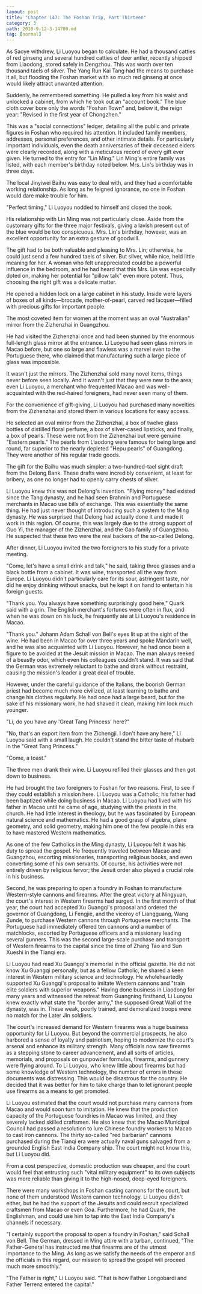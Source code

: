 ```yaml
---
layout: post
title: "Chapter 147: The Foshan Trip, Part Thirteen"
category: 3
path: 2010-9-12-3-14700.md
tag: [normal]
---
```


As Saoye withdrew, Li Luoyou began to calculate. He had a thousand catties of red ginseng and several hundred catties of deer antler, recently shipped from Liaodong, stored safely in Dengzhou. This was worth over ten thousand taels of silver. The Yang Run Kai Tang had the means to purchase it all, but flooding the Foshan market with so much red ginseng at once would likely attract unwanted attention.

Suddenly, he remembered something. He pulled a key from his waist and unlocked a cabinet, from which he took out an "account book." The blue cloth cover bore only the words "Foshan Town" and, below it, the reign year: "Revised in the first year of Chongzhen."

This was a "social connections" ledger, detailing all the public and private figures in Foshan who required his attention. It included family members, addresses, personal preferences, and other intimate details. For particularly important individuals, even the death anniversaries of their deceased elders were clearly recorded, along with a meticulous record of every gift ever given. He turned to the entry for "Lin Ming." Lin Ming's entire family was listed, with each member's birthday noted below. Mrs. Lin's birthday was in three days.

The local Jinyiwei Baihu was easy to deal with, and they had a comfortable working relationship. As long as he feigned ignorance, no one in Foshan would dare make trouble for him.

"Perfect timing," Li Luoyou nodded to himself and closed the book.

His relationship with Lin Ming was not particularly close. Aside from the customary gifts for the three major festivals, giving a lavish present out of the blue would be too conspicuous. Mrs. Lin's birthday, however, was an excellent opportunity for an extra gesture of goodwill.

The gift had to be both valuable and pleasing to Mrs. Lin; otherwise, he could just send a few hundred taels of silver. But silver, while nice, held little meaning for her. A woman who felt unappreciated could be a powerful influence in the bedroom, and he had heard that this Mrs. Lin was especially doted on, making her potential for "pillow talk" even more potent. Thus, choosing the right gift was a delicate matter.

He opened a hidden lock on a large cabinet in his study. Inside were layers of boxes of all kinds—brocade, mother-of-pearl, carved red lacquer—filled with precious gifts for important people.

The most coveted item for women at the moment was an oval "Australian" mirror from the Zizhenzhai in Guangzhou.

He had visited the Zizhenzhai once and had been stunned by the enormous full-length glass mirror at the entrance. Li Luoyou had seen glass mirrors in Macao before, but one so large and flawless was a marvel even to the Portuguese there, who claimed that manufacturing such a large piece of glass was impossible.

It wasn't just the mirrors. The Zizhenzhai sold many novel items, things never before seen locally. And it wasn't just that they were new to the area; even Li Luoyou, a merchant who frequented Macao and was well-acquainted with the red-haired foreigners, had never seen many of them.

For the convenience of gift-giving, Li Luoyou had purchased many novelties from the Zizhenzhai and stored them in various locations for easy access.

He selected an oval mirror from the Zizhenzhai, a box of twelve glass bottles of distilled floral perfume, a box of silver-cased lipsticks, and finally, a box of pearls. These were not from the Zizhenzhai but were genuine "Eastern pearls." The pearls from Liaodong were famous for being large and round, far superior to the nearly depleted "Hepu pearls" of Guangdong. They were another of his regular trade goods.

The gift for the Baihu was much simpler: a two-hundred-tael sight draft from the Delong Bank. These drafts were incredibly convenient, at least for bribery, as one no longer had to openly carry chests of silver.

Li Luoyou knew this was not Delong's invention. "Flying money" had existed since the Tang dynasty, and he had seen Brahmin and Portuguese merchants in Macao use bills of exchange. This was essentially the same thing. He had just never thought of introducing such a system to the Ming dynasty. He was surprised that Delong had actually done it and made it work in this region. Of course, this was largely due to the strong support of Guo Yi, the manager of the Zizhenzhai, and the Gao family of Guangzhou. He suspected that these two were the real backers of the so-called Delong.

After dinner, Li Luoyou invited the two foreigners to his study for a private meeting.

"Come, let's have a small drink and talk," he said, taking three glasses and a black bottle from a cabinet. It was wine, transported all the way from Europe. Li Luoyou didn't particularly care for its sour, astringent taste, nor did he enjoy drinking without snacks, but he kept it on hand to entertain his foreign guests.

"Thank you. You always have something surprisingly good here," Quark said with a grin. The English merchant's fortunes were often in flux, and when he was down on his luck, he frequently ate at Li Luoyou's residence in Macao.

"Thank you." Johann Adam Schall von Bell's eyes lit up at the sight of the wine. He had been in Macao for over three years and spoke Mandarin well, and he was also acquainted with Li Luoyou. However, he had once been a figure to be avoided at the Jesuit mission in Macao. The man always reeked of a beastly odor, which even his colleagues couldn't stand. It was said that the German was extremely reluctant to bathe and drank without restraint, causing the mission's leader a great deal of trouble.

However, under the careful guidance of the Italians, the boorish German priest had become much more civilized, at least learning to bathe and change his clothes regularly. He had once had a large beard, but for the sake of his missionary work, he had shaved it clean, making him look much younger.

"Li, do you have any 'Great Tang Princess' here?"

"No, that's an export item from the Zichengji. I don't have any here," Li Luoyou said with a small laugh. He couldn't stand the bitter taste of rhubarb in the "Great Tang Princess."

"Come, a toast."

The three men drank their wine. Li Luoyou refilled their glasses and then got down to business.

He had brought the two foreigners to Foshan for two reasons. First, to see if they could establish a mission here. Li Luoyou was a Catholic; his father had been baptized while doing business in Macao. Li Luoyou had lived with his father in Macao until he came of age, studying with the priests in the church. He had little interest in theology, but he was fascinated by European natural science and mathematics. He had a good grasp of algebra, plane geometry, and solid geometry, making him one of the few people in this era to have mastered Western mathematics.

As one of the few Catholics in the Ming dynasty, Li Luoyou felt it was his duty to spread the gospel. He frequently traveled between Macao and Guangzhou, escorting missionaries, transporting religious books, and even converting some of his own servants. Of course, his activities were not entirely driven by religious fervor; the Jesuit order also played a crucial role in his business.

Second, he was preparing to open a foundry in Foshan to manufacture Western-style cannons and firearms. After the great victory at Ningyuan, the court's interest in Western firearms had surged. In the first month of that year, the court had accepted Xu Guangqi's proposal and ordered the governor of Guangdong, Li Fengjie, and the viceroy of Liangguang, Wang Zunde, to purchase Western cannons through Portuguese merchants. The Portuguese had immediately offered ten cannons and a number of matchlocks, escorted by Portuguese officers and a missionary leading several gunners. This was the second large-scale purchase and transport of Western firearms to the capital since the time of Zhang Tao and Sun Xueshi in the Tianqi era.

Li Luoyou had read Xu Guangqi's memorial in the official gazette. He did not know Xu Guangqi personally, but as a fellow Catholic, he shared a keen interest in Western military science and technology. He wholeheartedly supported Xu Guangqi's proposal to imitate Western cannons and "train elite soldiers with superior weapons." Having done business in Liaodong for many years and witnessed the retreat from Guangning firsthand, Li Luoyou knew exactly what state the "border army," the supposed Great Wall of the dynasty, was in. These weak, poorly trained, and demoralized troops were no match for the Later Jin soldiers.

The court's increased demand for Western firearms was a huge business opportunity for Li Luoyou. But beyond the commercial prospects, he also harbored a sense of loyalty and patriotism, hoping to modernize the court's arsenal and enhance its military strength. Many officials now saw firearms as a stepping stone to career advancement, and all sorts of articles, memorials, and proposals on gunpowder formulas, firearms, and gunnery were flying around. To Li Luoyou, who knew little about firearms but had some knowledge of Western technology, the number of errors in these documents was distressing. This would be disastrous for the country. He decided that it was better for him to take charge than to let ignorant people use firearms as a means to get promoted.

Li Luoyou estimated that the court would not purchase many cannons from Macao and would soon turn to imitation. He knew that the production capacity of the Portuguese foundries in Macao was limited, and they severely lacked skilled craftsmen. He also knew that the Macao Municipal Council had passed a resolution to lure Chinese foundry workers to Macao to cast iron cannons. The thirty so-called "red barbarian" cannons purchased during the Tianqi era were actually naval guns salvaged from a grounded English East India Company ship. The court might not know this, but Li Luoyou did.

From a cost perspective, domestic production was cheaper, and the court would feel that entrusting such "vital military equipment" to its own subjects was more reliable than giving it to the high-nosed, deep-eyed foreigners.

There were many workshops in Foshan casting cannons for the court, but none of them understood Western cannon technology. Li Luoyou didn't either, but he had the support of the Jesuits and could recruit specialized craftsmen from Macao or even Goa. Furthermore, he had Quark, the Englishman, and could use him to tap into the East India Company's channels if necessary.

"I certainly support the proposal to open a foundry in Foshan," said Schall von Bell. The German, dressed in Ming attire with a turban, continued, "The Father-General has instructed me that firearms are of the utmost importance to the Ming. As long as we satisfy the needs of the emperor and the officials in this regard, our mission to spread the gospel will proceed much more smoothly."

"The Father is right," Li Luoyou said. "That is how Father Longobardi and Father Terrenz entered the capital."